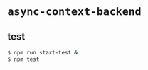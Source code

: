 
  `async-context-backend`
================================================================================

 test
-------
```bash
$ npm run start-test &
$ npm test
```

